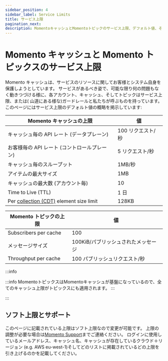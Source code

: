 ```yaml
---
sidebar_position: 4
sidebar_label: Service Limits
title: サービス上限
pagination_next:
description: MomentoキャッシュとMomentoトピックのサービス上限、デフォルト値、そして変更が必要な時にどのように問い合わせるかを見てみましょう。
---
```


# Momento キャッシュと Momento トピックスのサービス上限

Momento キャッシュは、サービスのリソースに関してお客様とシステム自身を保護しようとしています。 サービスがあるべき姿で、可能な限り何の問題もなく動きつづける様に、各アカウント、キャッシュ、そしてトピックはサービス上限、または( 山道にある様な)ガードレールと私たちが呼ぶものを持っています。 このページにはサービス上限のデフォルト値の概略を掲示しています:

| Momento キャッシュの上限                                                                                                   | 値           |
| ------------------------------------------------------------------------------------------------------------------ | ----------- |
| キャッシュ毎の API レート (データプレーン)                                                                                          | 100 リクエスト/秒 |
| お客様毎の API レート (コントロールプレーン)                                                                                         | 5 リクエスト/秒   |
| キャッシュ毎のスループット                                                                                                      | 1MB/秒       |
| アイテムの最大サイズ                                                                                                         | 1MB         |
| キャッシュの最大数 (アカウント毎)                                                                                                 | 10          |
| Time to Live (TTL)                                                                                                 | 1 日         |
| Per [collection (CDT)](https://docs.momentohq.com/develop/datatypes#collection-data-types-cdts) element size limit | 128KB       |

| Momento トピックの上限       | 値                     |
| --------------------- | --------------------- |
| Subscribers per cache | 100                   |
| メッセージサイズ              | 100KiB/パブリッシュされたメッセージ |
| Throughput per cache  | 100 パブリッシュリクエスト/秒     |

:::info

:::info
MomentoトピックスはMomentoキャッシュが基盤になっているので、全てのキャッシュ上限がトピックスにも適用されます。
:::

:::

## ソフト上限とサポート
このページに記載されている上限はソフト上限なので変更が可能です。 上限の調整が必要な場合は[Momento Support](mailto:support@momentohq.com)までご連絡ください。 ログインに使用しているメールアドレス、キャッシュ名、キャッシュが存在しているクラウド＋リージョン (e.g. AWS eu-west-1)そしてどのリストに掲載されているどの上限を引き上げるのかを記載してください。
